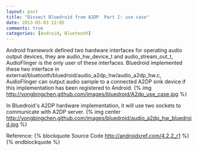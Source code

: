```yaml
---
layout: post
title: "Dissect Bluedroid from A2DP  Part I: use case"
date: 2013-05-03 22:05
comments: true
categories: [Android, Bluetooth] 
---
```


Android framework defined two hardware interfaces for operating audio output devices, they are audio_hw_device_t and audio_stream_out_t, AudioFlinger is the only user of these interfaces. Bluedroid implemented these two interface in external/bluetooth/bluedroid/audio_a2dp_hw/audio_a2dp_hw.c, AudioFlinger can output audio sample to a connected A2DP sink device if this implementation has been registered to Android.
{% img http://yongbingchen.github.com/images/bluedroid/A2dp_use_case.jpg  %}

In Bluedroid's A2DP hardware implementation, it will use two sockets to communicate with A2DP server.
{% img center http://yongbingchen.github.com/images/bluedroid/audio_a2dp_hw_bluedroid.jpg  %}

Reference:
{% blockquote Source Code http://androidxref.com/4.2.2_r1 %}
{% endblockquote %}
